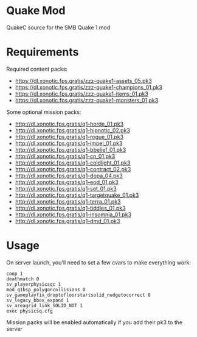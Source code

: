Quake Mod
=========

QuakeC source for the SMB Quake 1 mod


Requirements
============
 
Required content packs:
 - https://dl.xonotic.fps.gratis/zzz-quake1-assets_05.pk3
 - https://dl.xonotic.fps.gratis/zzz-quake1-champions_01.pk3
 - https://dl.xonotic.fps.gratis/zzz-quake1-items_01.pk3
 - https://dl.xonotic.fps.gratis/zzz-quake1-monsters_01.pk3

Some optional mission packs:
 - http://dl.xonotic.fps.gratis/q1-horde_01.pk3
 - http://dl.xonotic.fps.gratis/q1-hipnotic_02.pk3
 - http://dl.xonotic.fps.gratis/q1-rogue_01.pk3
 - http://dl.xonotic.fps.gratis/q1-impel_01.pk3
 - http://dl.xonotic.fps.gratis/q1-bbelief_01.pk3
 - http://dl.xonotic.fps.gratis/q1-cn_01.pk3
 - http://dl.xonotic.fps.gratis/q1-coldlight_01.pk3
 - http://dl.xonotic.fps.gratis/q1-contract_02.pk3
 - http://dl.xonotic.fps.gratis/q1-dopa_04.pk3
 - http://dl.xonotic.fps.gratis/q1-eod_01.pk3
 - http://dl.xonotic.fps.gratis/q1-sot_01.pk3
 - http://dl.xonotic.fps.gratis/q1-targetquake_01.pk3
 - http://dl.xonotic.fps.gratis/q1-terra_01.pk3
 - http://dl.xonotic.fps.gratis/q1-tiddles_01.pk3
 - http://dl.xonotic.fps.gratis/q1-insomnia_01.pk3
 - http://dl.xonotic.fps.gratis/q1-dmd_01.pk3


Usage
=====

On server launch, you'll need to set a few cvars to make everything work:

`coop 1`  
`deathmatch 0`  
`sv_playerphysicsqc 1`  
`mod_q1bsp_polygoncollisions 0`  
`sv_gameplayfix_droptofloorstartsolid_nudgetocorrect 0`  
`sv_legacy_bbox_expand 1`  
`sv_areagrid_link_SOLID_NOT 1`  
`exec physicsq.cfg`    


Mission packs will be enabled automatically if you add their pk3 to the server
